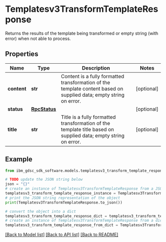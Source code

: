 # Templatesv3TransformTemplateResponse

Returns the results of the template being transformed or empty string (with error) when not able to process.

## Properties

Name | Type | Description | Notes
------------ | ------------- | ------------- | -------------
**content** | **str** | Content is a fully formatted transformation of the template content based on supplied data; empty string on error. | [optional] 
**status** | [**RpcStatus**](RpcStatus.md) |  | [optional] 
**title** | **str** | Title is a fully formatted transformation of the template title based on supplied data; empty string on error. | [optional] 

## Example

```python
from ibm_gdsc_sdk_software.models.templatesv3_transform_template_response import Templatesv3TransformTemplateResponse

# TODO update the JSON string below
json = "{}"
# create an instance of Templatesv3TransformTemplateResponse from a JSON string
templatesv3_transform_template_response_instance = Templatesv3TransformTemplateResponse.from_json(json)
# print the JSON string representation of the object
print(Templatesv3TransformTemplateResponse.to_json())

# convert the object into a dict
templatesv3_transform_template_response_dict = templatesv3_transform_template_response_instance.to_dict()
# create an instance of Templatesv3TransformTemplateResponse from a dict
templatesv3_transform_template_response_from_dict = Templatesv3TransformTemplateResponse.from_dict(templatesv3_transform_template_response_dict)
```
[[Back to Model list]](../README.md#documentation-for-models) [[Back to API list]](../README.md#documentation-for-api-endpoints) [[Back to README]](../README.md)


